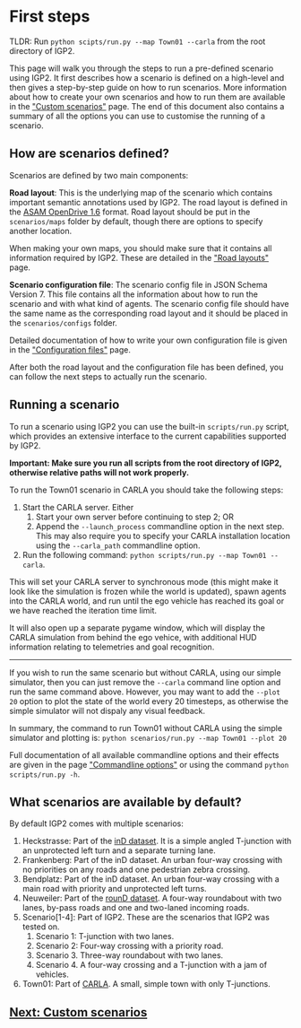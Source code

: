 # First steps

TLDR: Run `python scipts/run.py --map Town01 --carla` from the root directory of IGP2.

This page will walk you through the steps to run a pre-defined scenario using IGP2. 
It first describes how a scenario is defined on a high-level and then gives a step-by-step guide on how to run scenarios.
More information about how to create your own scenarios and how to run them are available in the ["Custom scenarios"](custom_scenarios.md) page.
The end of this document also contains a summary of all the options you can use to customise the running of a scenario.

## How are scenarios defined?

Scenarios are defined by two main components:

**Road layout**: This is the underlying map of the scenario which contains important semantic annotations used by IGP2. The road layout is defined in the [ASAM OpenDrive 1.6](https://www.asam.net/standards/detail/opendrive/) format. Road layout should be put in the ```scenarios/maps``` folder by default, though there are options to specify another location.

When making your own maps, you should make sure that it contains all information required by IGP2. These are detailed in the ["Road layouts"](road_layout.md) page. 

**Scenario configuration file**: The scenario config file in JSON Schema Version 7. This file contains all the information about how to run the scenario and with what kind of agents. The scenario config file should have the same name as the corresponding road layout and it should be placed in the ```scenarios/configs``` folder.

Detailed documentation of how to write your own configuration file is given in the ["Configuration files"](configuration_file.md) page.

After both the road layout and the configuration file has been defined, you can follow the next steps to actually run the scenario.

## Running a scenario
To run a scenario using IGP2 you can use the built-in ```scripts/run.py``` script, which provides an extensive interface to the current capabilities supported by IGP2. 

**Important: Make sure you run all scripts from the root directory of IGP2, otherwise relative paths will not work properly.**

To run the Town01 scenario in CARLA you should take the following steps:
1. Start the CARLA server. Either
   1. Start your own server before continuing to step 2; OR
   2. Append the ```--launch_process``` commandline option in the next step. This may also require you to specify your CARLA installation location using the ```--carla_path``` commandline option.
2. Run the following command: ```python scripts/run.py --map Town01 --carla```.

This will set your CARLA server to synchronous mode (this might make it look like the simulation is frozen while the world is updated), spawn agents into the CARLA world, and run until the ego vehicle has reached its goal or we have reached the iteration time limit.

It will also open up a separate pygame window, which will display the CARLA simulation from behind the ego vehice, with additional HUD information relating to telemetries and goal recognition.

<hr />

If you wish to run the same scenario but without CARLA, using our simple simulator, then you can just remove the ```--carla``` command line option and run the same command above. However, you may want to add the ```--plot 20``` option to plot the state of the world every 20 timesteps, as otherwise the simple simulator will not dispaly any visual feedback. 

In summary, the command to run Town01 without CARLA using the simple simulator and plotting is:
```python scenarios/run.py --map Town01 --plot 20```

Full documentation of all available commandline options and their effects are given in the page ["Commandline options"](commandline_options.md) or using the command ```python scripts/run.py -h```.

## What scenarios are available by default?

By default IGP2 comes with multiple scenarios:
1. Heckstrasse: Part of the [inD dataset](https://www.ind-dataset.com/). It is a simple angled T-junction with an unprotected left turn and a separate turning lane.
2. Frankenberg: Part of the inD dataset. An urban four-way crossing with no priorities on any roads and one pedestrian zebra crossing.
3. Bendplatz: Part of the inD dataset. An urban four-way crossing with a main road with priority and unprotected left turns.
4. Neuweiler: Part of the [rounD dataset](https://www.round-dataset.com/). A four-way roundabout with two lanes, by-pass roads and one and two-laned incoming roads.
5. Scenario[1-4]: Part of IGP2. These are the scenarios that IGP2 was tested on.
   1. Scenario 1: T-junction with two lanes.
   2. Scenario 2: Four-way crossing with a priority road.
   3. Scenario 3. Three-way roundabout with two lanes.
   4. Scenario 4. A four-way crossing and a T-junction with a jam of vehicles.
6. Town01: Part of [CARLA](https://carla.readthedocs.io/en/latest/tuto_first_steps/#choose-your-map). A small, simple town with only T-junctions.

## [Next: Custom scenarios](custom_scenarios.md)